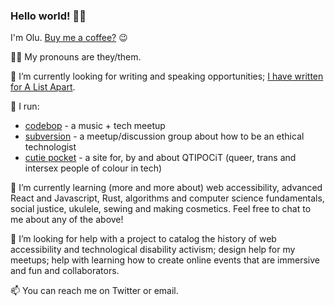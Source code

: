 ### Hello world! 👋🏿

I'm Olu. [Buy me a coffee?](https://ko-fi.com/oluOnline) 😉

👍🏿 My pronouns are they/them.

🔭 I’m currently looking for writing and speaking opportunities; [I have written for A List Apart](https://alistapart.com/article/building-the-woke-web/).

💖 I run:
- [codebop](https://twitter.com/codebop) - a music + tech meetup 
- [subversion](https://twitter.com/subversionconf) - a meetup/discussion group about how to be an ethical technologist
- [cutie pocket](https://twitter.com/cutiepocket) - a site for, by and about QTIPOCiT (queer, trans and intersex people of colour in tech)

🌱 I’m currently learning (more and more about) web accessibility, advanced React and Javascript, Rust, algorithms and computer science fundamentals, social justice, ukulele, sewing and making cosmetics. Feel free to chat to me about any of the above!

🤔 I’m looking for help with a project to catalog the history of web accessibility and technological disability activism; design help for my meetups; help with learning how to create online events that are immersive and fun and collaborators.

📫 You can reach me on Twitter or email.
